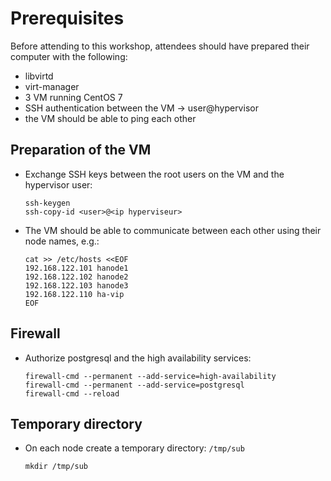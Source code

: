 # Prerequisites

Before attending to this workshop, attendees should have prepared their
computer with the following:

* libvirtd
* virt-manager
* 3 VM running CentOS 7
* SSH authentication between the VM -> user@hypervisor
* the VM should be able to ping each other

## Preparation of the VM

* Exchange SSH keys between the root users on the VM and the hypervisor user:
  
  ~~~
  ssh-keygen
  ssh-copy-id <user>@<ip hyperviseur>
  ~~~

* The VM should be able to communicate between each other using their node
  names, e.g.:
  
  ~~~
  cat >> /etc/hosts <<EOF
  192.168.122.101 hanode1
  192.168.122.102 hanode2
  192.168.122.103 hanode3
  192.168.122.110 ha-vip
  EOF
  ~~~

## Firewall

* Authorize postgresql and the high availability services:
  
  ~~~
  firewall-cmd --permanent --add-service=high-availability
  firewall-cmd --permanent --add-service=postgresql
  firewall-cmd --reload
  ~~~

## Temporary directory

* On each node create a temporary directory: `/tmp/sub`

  ~~~
  mkdir /tmp/sub
  ~~~
